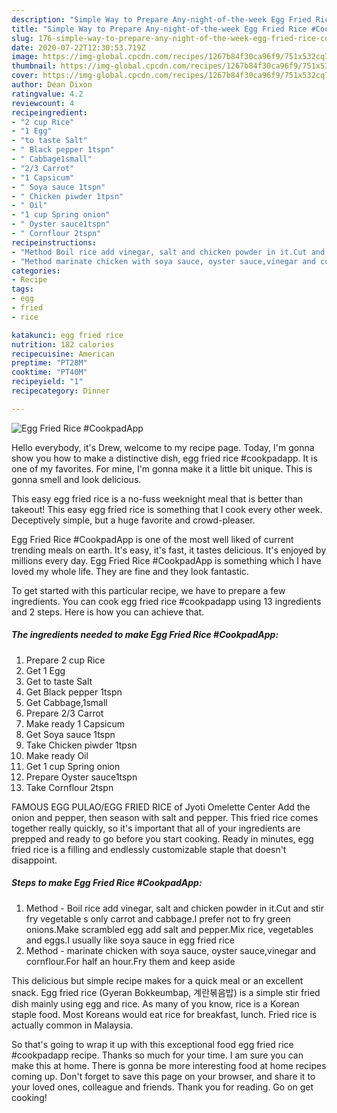 ```yaml
---
description: "Simple Way to Prepare Any-night-of-the-week Egg Fried Rice #CookpadApp"
title: "Simple Way to Prepare Any-night-of-the-week Egg Fried Rice #CookpadApp"
slug: 176-simple-way-to-prepare-any-night-of-the-week-egg-fried-rice-cookpadapp
date: 2020-07-22T12:30:53.719Z
image: https://img-global.cpcdn.com/recipes/1267b84f30ca96f9/751x532cq70/egg-fried-rice-cookpadapp-recipe-main-photo.jpg
thumbnail: https://img-global.cpcdn.com/recipes/1267b84f30ca96f9/751x532cq70/egg-fried-rice-cookpadapp-recipe-main-photo.jpg
cover: https://img-global.cpcdn.com/recipes/1267b84f30ca96f9/751x532cq70/egg-fried-rice-cookpadapp-recipe-main-photo.jpg
author: Dean Dixon
ratingvalue: 4.2
reviewcount: 4
recipeingredient:
- "2 cup Rice"
- "1 Egg"
- "to taste Salt"
- " Black pepper 1tspn"
- " Cabbage1small"
- "2/3 Carrot"
- "1 Capsicum"
- " Soya sauce 1tspn"
- " Chicken piwder 1tpsn"
- " Oil"
- "1 cup Spring onion"
- " Oyster sauce1tspn"
- " Cornflour 2tspn"
recipeinstructions:
- "Method Boil rice add vinegar, salt and chicken powder in it.Cut and stir fry vegetable s only carrot and cabbage.I prefer not to fry green onions.Make scrambled egg add salt and pepper.Mix rice, vegetables and eggs.I usually like soya sauce in egg fried rice"
- "Method marinate chicken with soya sauce, oyster sauce,vinegar and cornflour.For half an hour.Fry them and keep aside"
categories:
- Recipe
tags:
- egg
- fried
- rice

katakunci: egg fried rice 
nutrition: 182 calories
recipecuisine: American
preptime: "PT28M"
cooktime: "PT40M"
recipeyield: "1"
recipecategory: Dinner

---
```



![Egg Fried Rice #CookpadApp](https://img-global.cpcdn.com/recipes/1267b84f30ca96f9/751x532cq70/egg-fried-rice-cookpadapp-recipe-main-photo.jpg)

Hello everybody, it's Drew, welcome to my recipe page. Today, I'm gonna show you how to make a distinctive dish, egg fried rice #cookpadapp. It is one of my favorites. For mine, I'm gonna make it a little bit unique. This is gonna smell and look delicious.

This easy egg fried rice is a no-fuss weeknight meal that is better than takeout! This easy egg fried rice is something that I cook every other week. Deceptively simple, but a huge favorite and crowd-pleaser.

Egg Fried Rice #CookpadApp is one of the most well liked of current trending meals on earth. It's easy, it's fast, it tastes delicious. It's enjoyed by millions every day. Egg Fried Rice #CookpadApp is something which I have loved my whole life. They are fine and they look fantastic.


To get started with this particular recipe, we have to prepare a few ingredients. You can cook egg fried rice #cookpadapp using 13 ingredients and 2 steps. Here is how you can achieve that.

<!--inarticleads1-->

##### The ingredients needed to make Egg Fried Rice #CookpadApp:

1. Prepare 2 cup Rice
1. Get 1 Egg
1. Get to taste Salt
1. Get  Black pepper 1tspn
1. Get  Cabbage,1small
1. Prepare 2/3 Carrot
1. Make ready 1 Capsicum
1. Get  Soya sauce 1tspn
1. Take  Chicken piwder 1tpsn
1. Make ready  Oil
1. Get 1 cup Spring onion
1. Prepare  Oyster sauce1tspn
1. Take  Cornflour 2tspn


FAMOUS EGG PULAO/EGG FRIED RICE of Jyoti Omelette Center Add the onion and pepper, then season with salt and pepper. This fried rice comes together really quickly, so it&#39;s important that all of your ingredients are prepped and ready to go before you start cooking. Ready in minutes, egg fried rice is a filling and endlessly customizable staple that doesn&#39;t disappoint. 

<!--inarticleads2-->

##### Steps to make Egg Fried Rice #CookpadApp:

1. Method - Boil rice add vinegar, salt and chicken powder in it.Cut and stir fry vegetable s only carrot and cabbage.I prefer not to fry green onions.Make scrambled egg add salt and pepper.Mix rice, vegetables and eggs.I usually like soya sauce in egg fried rice
1. Method - marinate chicken with soya sauce, oyster sauce,vinegar and cornflour.For half an hour.Fry them and keep aside


This delicious but simple recipe makes for a quick meal or an excellent snack. Egg fried rice (Gyeran Bokkeumbap, 계란볶음밥) is a simple stir fried dish mainly using egg and rice. As many of you know, rice is a Korean staple food. Most Koreans would eat rice for breakfast, lunch. Fried rice is actually common in Malaysia. 

So that's going to wrap it up with this exceptional food egg fried rice #cookpadapp recipe. Thanks so much for your time. I am sure you can make this at home. There is gonna be more interesting food at home recipes coming up. Don't forget to save this page on your browser, and share it to your loved ones, colleague and friends. Thank you for reading. Go on get cooking!
